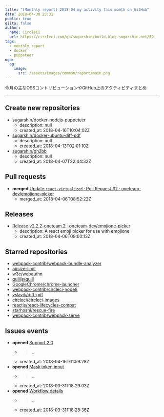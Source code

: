 ```yaml
---
title: "[Monthly report] 2018-04 my activity this month on GitHub"
date: 2018-04-30 23:31
public: true
qiita: false
author:
  name: CircleCI
  url: https://circleci.com/gh/sugarshin/build.blog.sugarshin.net/59
tags:
  - monthly report
  - docker
  - puppeteer
ogp:
  og:
    image:
      src: /assets/images/common/report/main.png
---
```


今月の主なOSSコントリビューションやGitHub上のアクティビティまとめ

***

## Create new repositories

- [sugarshin/docker-nodejs-puppeteer](https://github.com/sugarshin/docker-nodejs-puppeteer)
  - description: null
  - created_at: 2018-04-16T10:04:02Z
- [sugarshin/docker-ubuntu-diff-pdf](https://github.com/sugarshin/docker-ubuntu-diff-pdf)
  - description: null
  - created_at: 2018-04-13T02:01:10Z
- [sugarshin/gh2bb](https://github.com/sugarshin/gh2bb)
  - description: null
  - created_at: 2018-04-07T22:44:32Z

## Pull requests

- **merged** [Update `react-virtualized` · Pull Request #2 · oneteam-dev/emojione-picker](https://github.com/oneteam-dev/emojione-picker/pull/2)
  - merged_at: 2018-04-06T08:52:22Z

## Releases

- [Release v2.2.2-oneteam.2 · oneteam-dev/emojione-picker](https://github.com/oneteam-dev/emojione-picker/releases/tag/v2.2.2-oneteam.2)
  - description: A react emoji picker for use with emojione
  - created_at: 2018-04-06T09:00:13Z

## Starred repositories

- [webpack-contrib/webpack-bundle-analyzer](https://github.com/webpack-contrib/webpack-bundle-analyzer)
- [ai/size-limit](https://github.com/ai/size-limit)
- [w3c/webauthn](https://github.com/w3c/webauthn)
- [quilljs/quill](https://github.com/quilljs/quill)
- [GoogleChrome/chrome-launcher](https://github.com/GoogleChrome/chrome-launcher)
- [webpack-contrib/circleci-node8](https://github.com/webpack-contrib/circleci-node8)
- [vslavik/diff-pdf](https://github.com/vslavik/diff-pdf)
- [circleci/circleci-images](https://github.com/circleci/circleci-images)
- [reactjs/react-lifecycles-compat](https://github.com/reactjs/react-lifecycles-compat)
- [starhoshi/rescue-fire](https://github.com/starhoshi/rescue-fire)
- [webpack-contrib/webpack-serve](https://github.com/webpack-contrib/webpack-serve)

## Issues events

- **opened** [Support 2.0](https://github.com/sugarshin/mo/issues/39)
  - > ...
  - created_at: 2018-04-16T01:59:28Z
- **opened** [Mask token input](https://github.com/sugarshin/mo/issues/29)
  - > ...
  - created_at: 2018-03-31T18:29:03Z
- **opened** [Workflow details](https://github.com/sugarshin/mo/issues/28)
  - > ...
  - created_at: 2018-03-31T18:28:36Z
